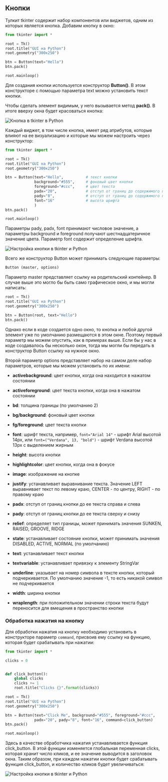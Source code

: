 ## Кнопки

Тулкит tkinter содержит набор компонентов или виджетов, одним из которых является кнопка. Добавим кнопку в окно:

```py
from tkinter import *

root = Tk()
root.title("GUI на Python")
root.geometry("300x250")

btn = Button(text="Hello")
btn.pack()

root.mainloop()
```

Для создания кнопки используется конструктор **Button()**. В этом конструкторе с помощью параметра text можно установить текст кнопки.

Чтобы сделать элемент видимым, у него вызывается метод **pack()**. В итоге вверху окна будет красоваться кнопка:

![Кнопка в tkinter в Python](https://metanit.com/python/tutorial/pics/9.2.png)

Каждый виджет, в том числе кнопка, имеет ряд атрибутов, которые влияют на ее визуализацию и которые мы можем настроить через конструктор:

```py
from tkinter import *

root = Tk()
root.title("GUI на Python")
root.geometry("300x250")

btn = Button(text="Hello",          # текст кнопки 
             background="#555",     # фоновый цвет кнопки
             foreground="#ccc",     # цвет текста
             padx="20",             # отступ от границ до содержимого по горизонтали
             pady="8",              # отступ от границ до содержимого по вертикали
             font="16"              # высота шрифта
             )
btn.pack()

root.mainloop()
```

Параметры pady, padx, font принимают числовое значение, а параметры background и foreground получают шестнадцатеричное значение цвета. 
Параметр font содержит определение шрифта.

![Настройка кнопки в tkinter и Python](https://metanit.com/python/tutorial/pics/9.4.png)

Всего же конструктор Button может принимать следующие параметры:

```py
Button (master, options)
```

Параметр master представляет ссылку на родительский контейнер. В случае выше это могло бы быть само графическое окно, и мы могли написать:

```py
root = Tk()
root.title("GUI на Python")
root.geometry("300x250")

btn = Button(root, text="Hello") 
btn.pack()
```

Однако если в коде создается одно окно, то кнопка и любой другой элемент уже по умолчанию размещаются в этом окне. Поэтому первый параметр мы можем опустить, как 
в примерах выше. Если бы у нас в коде создавалось бы несколько окон, тогда мы могли бы передать в конструктор Button ссылку на нужное окно.

Второй параметр options представляет набор на самом деле набор параметров, которые мы можем установить по их имени:

- **activebackground**: цвет кнопки, когда она находится в нажатом состоянии

- **activeforeground**: цвет текста кнопки, когда она в нажатом состоянии

- **bd**: толщина границы (по умолчанию 2)

- **bg/background**: фоновый цвет кнопки

- **fg/foreground**: цвет текста кнопки

- **font**: шрифт текста, например, `font="Arial 14"` - шрифт Arial высотой 14px, 
или `font=("Verdana", 13, "bold")` - шрифт Verdana высотой 13px с выделением жирным

- **height**: высота кнопки

- **highlightcolor**: цвет кнопки, когда она в фокусе

- **image**: изображение на кнопке

- **justify**: устанавливает выравнивание текста. Значение LEFT выравнивает текст по левому краю, CENTER - по центру, 
RIGHT - по правому краю

- **padx**: отступ от границ кнопки до ее текста справа и слева

- **pady**: отступ от границ кнопки до ее текста сверху и снизу

- **relief**: определяет тип границы, может принимать значения SUNKEN, RAISED, GROOVE, RIDGE

- **state**: устанавливает состояние кнопки, может принимать значения DISABLED, ACTIVE, NORMAL (по умолчанию)

- **text**: устанавливает текст кнопки

- **textvariable**: устанавливает привязку к элементу StringVar

- **underline**: указывает на номер символа в тексте кнопки, который подчеркивается. По умолчанию значение -1, то есть никакой символ не подчеркивается

- **width**: ширина кнопки

- **wraplength**: при положительном значении строки текста будут переносится для вмещения в пространство кнопки

### Обработка нажатия на кнопку

Для обработки нажатия на кнопку необходимо установить в конструкторе параметр `command`, присвоив ему ссылку на функцию, которая будет 
срабатывать при нажатии:

```py
from tkinter import *

clicks = 0


def click_button():
    global clicks
    clicks += 1
    root.title("Clicks {}".format(clicks))

root = Tk()
root.title("GUI на Python")
root.geometry("300x250")

btn = Button(text="Click Me", background="#555", foreground="#ccc",
             padx="20", pady="8", font="16", command=click_button)
btn.pack()

root.mainloop()
```

Здесь в качестве обработчика нажатия устанавливается функция click_button. В этой функции изменяется глобальная переменная clicks, которая хранит число кликов, 
и ее значение выводится в заголовок окна. Таким образом, при каждом нажатии кнопки будет срабатывать функция click_button, и количество кликов будет увеличиваться:

![Настройка кнопки в tkinter и Python](https://metanit.com/python/tutorial/pics/9.3.png)

